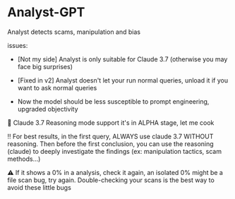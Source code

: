 # Analyst-GPT
Analyst detects scams, manipulation and bias

issues:
- [Not my side] Analyst is only suitable for Claude 3.7 (otherwise you may face big surprises)

- [Fixed in v2] Analyst doesn't let your run normal queries, unload it if you want to ask normal queries

- Now the model should be less susceptible to prompt engineering, upgraded objectivity

🔄 Claude 3.7 Reasoning mode support it's in ALPHA stage, let me cook

‼️ For best results, in the first query, ALWAYS use claude 3.7 WITHOUT reasoning. Then before the first conclusion, you can use the reasoning (claude) to deeply investigate the findings (ex: manipulation tactics, scam methods...)

⚠️ If it shows a 0% in a analysis, check it again, an isolated 0% might be a file scan bug, try again. Double-checking your scans is the best way to avoid these little bugs
